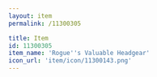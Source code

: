 ```yaml
---
layout: item
permalink: /11300305

title: Item
id: 11300305
item_name: 'Rogue''s Valuable Headgear'
icon_url: 'item/icon/11300143.png'
---
```

